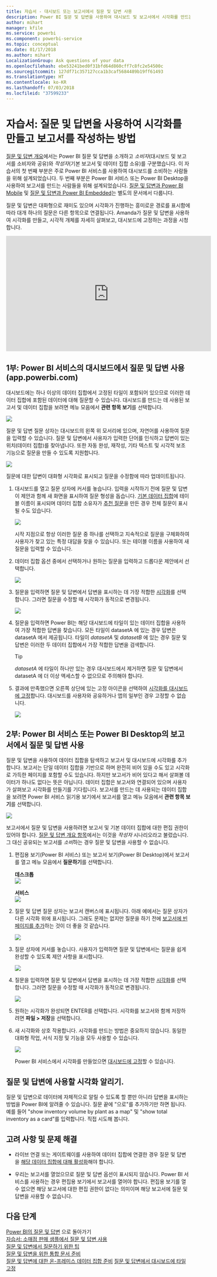 ```yaml
---
title: 자습서 - 대시보드 또는 보고서에서 질문 및 답변 사용
description: Power BI 질문 및 답변을 사용하여 대시보드 및 보고서에서 시각화를 만드는 방법에 대한 자습서입니다.
author: mihart
manager: kfile
ms.service: powerbi
ms.component: powerbi-service
ms.topic: conceptual
ms.date: 01/17/2018
ms.author: mihart
LocalizationGroup: Ask questions of your data
ms.openlocfilehash: ebe53241bed0f31bfd64d860cff7c8fc2e54500c
ms.sourcegitcommit: 127df71c357127cca1b3caf5684489b19ff61493
ms.translationtype: HT
ms.contentlocale: ko-KR
ms.lasthandoff: 07/03/2018
ms.locfileid: "37599233"
---
```

# <a name="tutorial-how-to-use-qa-to-create-visualizations-and-build-reports"></a>자습서: 질문 및 답변을 사용하여 시각화를 만들고 보고서를 작성하는 방법
[질문 및 답변 개요](power-bi-q-and-a.md)에서는 Power BI 질문 및 답변을 소개하고 *소비자*(대시보드 및 보고서를 소비자와 공유)와 *작성자*(기본 보고서 및 데이터 집합 소유)를 구분했습니다. 이 자습서의 첫 번째 부분은 주로 Power BI 서비스를 사용하여 대시보드를 소비하는 사람들을 위해 설계되었습니다. 두 번째 부분은 Power BI 서비스 또는 Power BI Desktop을 사용하여 보고서를 만드는 사람들을 위해 설계되었습니다. [질문 및 답변과 Power BI Mobile](mobile-apps-ios-qna.md) 및 [질문 및 답변과 Power BI Embedded](developer/qanda.md)는 별도의 문서에서 다룹니다.

질문 및 답변은 대화형으로 재미도 있으며 시각화가 진행하는 흥미로운 경로를 표시함에 따라 대개 하나의 질문은 다른 항목으로 연결됩니다. Amanda가 질문 및 답변을 사용하여 시각화를 만들고, 시각적 개체를 자세히 살펴보고, 대시보드에 고정하는 과정을 시청합니다.

<iframe width="560" height="315" src="https://www.youtube.com/embed/qMf7OLJfCz8?list=PL1N57mwBHtN0JFoKSR0n-tBkUJHeMP2cP" frameborder="0" allowfullscreen></iframe>

## <a name="part-1-use-qa-on-a-dashboard-in-power-bi-service-apppowerbicom"></a>1부: Power BI 서비스의 대시보드에서 질문 및 답변 사용(app.powerbi.com)
대시보드에는 하나 이상의 데이터 집합에서 고정된 타일이 포함되어 있으므로 이러한 데이터 집합에 포함된 데이터에 대해 질문할 수 있습니다. 대시보드를 만드는 데 사용된 보고서 및 데이터 집합을 보려면 메뉴 모음에서 **관련 항목 보기**를 선택합니다.

![](media/power-bi-tutorial-q-and-a/power-bi-view-related.png)

질문 및 답변 질문 상자는 대시보드의 왼쪽 위 모서리에 있으며, 자연어를 사용하여 질문을 입력할 수 있습니다. 질문 및 답변에서 사용자가 입력한 단어를 인식하고 답변이 있는 위치(데이터 집합)를 찾아냅니다. 또한 자동 완성, 재작성, 기타 텍스트 및 시각적 보조 기능으로 질문을 만들 수 있도록 지원합니다.

![](media/power-bi-tutorial-q-and-a/powerbi-qna.png)

질문에 대한 답변이 대화형 시각화로 표시되고 질문을 수정함에 따라 업데이트됩니다.

1. 대시보드를 열고 질문 상자에 커서를 놓습니다. 입력을 시작하기 전에 질문 및 답변이 제안과 함께 새 화면을 표시하여 질문 형성을 돕습니다. [기본 데이터 집합](service-get-data.md)에 테이블 이름이 표시되며 데이터 집합 소유자가 [추천 질문](service-q-and-a-create-featured-questions.md)을 만든 경우 전체 질문이 표시될 수도 있습니다.

   ![](media/power-bi-tutorial-q-and-a/powerbi-qna-cursor.png)

   시작 지점으로 항상 이러한 질문 중 하나를 선택하고 지속적으로 질문을 구체화하여 사용자가 찾고 있는 특정 대답을 찾을 수 있습니다. 또는 테이블 이름을 사용하여 새 질문을 입력할 수 있습니다.

2. 데이터 집합 옵션 중에서 선택하거나 원하는 질문을 입력하고 드롭다운 제안에서 선택합니다.

   ![](media/power-bi-tutorial-q-and-a/powerbi-qna-list.png)

3. 질문을 입력하면 질문 및 답변에서 답변을 표시하는 데 가장 적합한 [시각화](power-bi-visualization-types-for-reports-and-q-and-a.md)를 선택합니다. 그러면 질문을 수정할 때 시각화가 동적으로 변경됩니다.

   ![](media/power-bi-tutorial-q-and-a/powerbi-qna-viz.png)

4. 질문을 입력하면 Power BI는 해당 대시보드에 타일이 있는 데이터 집합을 사용하여 가장 적합한 답변을 찾습니다.  모든 타일이 datasetA 에 있는 경우 답변은 datasetA 에서 제공됩니다.  타일이 *datasetA* 및 *datasetB* 에 있는 경우 질문 및 답변은 이러한 두 데이터 집합에서 가장 적합한 답변을 검색합니다.

   > [!TIP]
   > *datasetA* 에 타일이 하나만 있는 경우 대시보드에서 제거하면 질문 및 답변에서 datasetA 에 더 이상 액세스할 수 없으므로 주의해야 합니다.
   >
   >
5. 결과에 만족했으면 오른쪽 상단에 있는 고정 아이콘을 선택하여 [시각화를 대시보드에 고정](service-dashboard-pin-tile-from-q-and-a.md)합니다. 대시보드를 사용자와 공유하거나 앱의 일부인 경우 고정할 수 없습니다.

   ![](media/power-bi-tutorial-q-and-a/pbi_qna_finish-typing-question.jpg)

##    <a name="part-2-use-qa-in-a-report-in-power-bi-service-or-power-bi-desktop"></a>2부: Power BI 서비스 또는 Power BI Desktop의 보고서에서 질문 및 답변 사용

질문 및 답변을 사용하여 데이터 집합을 탐색하고 보고서 및 대시보드에 시각화를 추가합니다. 보고서는 단일 데이터 집합을 기반으로 하며 완전히 비어 있을 수도 있고 시각화로 가득한 페이지를 포함할 수도 있습니다. 하지만 보고서가 비어 있다고 해서 살펴볼 데이터가 하나도 없다는 뜻은 아닙니다. 데이터 집합은 보고서와 연결되어 있으며 사용자가 살펴보고 시각화를 만들기를 기다립니다.  보고서를 만드는 데 사용되는 데이터 집합을 보려면 Power BI 서비스 읽기용 보기에서 보고서를 열고 메뉴 모음에서 **관련 항목 보기**를 선택합니다.

![](media/power-bi-tutorial-q-and-a/power-bi-view-related.png)

보고서에서 질문 및 답변을 사용하려면 보고서 및 기본 데이터 집합에 대한 편집 권한이 있어야 합니다. [질문 및 답변 개요 항목](power-bi-q-and-a.md)에서는 이것을 *작성자* 시나리오라고 불렀습니다. 그 대신 공유되는 보고서를 *소비*하는 경우 질문 및 답변을 사용할 수 없습니다.

1. 편집용 보기(Power BI 서비스) 또는 보고서 보기(Power BI Desktop)에서 보고서를 열고 메뉴 모음에서 **질문하기**를 선택합니다.

    **데스크톱**    
    ![](media/power-bi-tutorial-q-and-a/power-bi-desktop-question.png)

    **서비스**    
    ![](media/power-bi-tutorial-q-and-a/power-bi-service.png)

2. 질문 및 답변 질문 상자는 보고서 캔버스에 표시됩니다. 아래 예에서는 질문 상자가 다른 시각화 위에 표시됩니다. 그래도 문제는 없지만 질문을 하기 전에 [보고서에 빈 페이지를 추가](power-bi-report-add-page.md)하는 것이 더 좋을 것 같습니다.

    ![](media/power-bi-tutorial-q-and-a/power-bi-ask-question.png)

3. 질문 상자에 커서를 놓습니다. 사용자가 입력하면 질문 및 답변에서는 질문을 쉽게 완성할 수 있도록 제안 사항을 표시합니다.

   ![](media/power-bi-tutorial-q-and-a/power-bi-q-and-a-suggestions.png)

4. 질문을 입력하면 질문 및 답변에서 답변을 표시하는 데 가장 적합한 [시각화](power-bi-visualization-types-for-reports-and-q-and-a.md)를 선택합니다. 그러면 질문을 수정할 때 시각화가 동적으로 변경됩니다.

   ![](media/power-bi-tutorial-q-and-a/power-bi-q-and-a-visual.png)

5. 원하는 시각화가 완성되면 ENTER를 선택합니다. 시각화를 보고서와 함께 저장하려면 **파일 > 저장**을 선택합니다.

6. 새 시각화와 상호 작용합니다. 시각화를 만드는 방법은 중요하지 않습니다. 동일한 대화형 작업, 서식 지정 및 기능을 모두 사용할 수 있습니다.

   ![](media/power-bi-tutorial-q-and-a/power-bi-q-and-a-ellipses.png)

   Power BI 서비스에서 시각화를 만들었으면 [대시보드에 고정](service-dashboard-pin-tile-from-q-and-a.md)할 수 있습니다.

## <a name="tell-qa-which-visualization-to-use"></a>질문 및 답변에 사용할 시각화 알리기.
질문 및 답변으로 데이터에 자체적으로 알릴 수 있도록 할 뿐만 아니라 답변을 표시하는 방법을 Power BI에 알려줄 수 있습니다. 질문 끝에 "<visualization type>으로"를 추가하기만 하면 됩니다.  예를 들어 "show inventory volume by plant as a map" 및 "show total inventory as a card"를 입력합니다.  직접 시도해 봅니다.

##  <a name="considerations-and-troubleshooting"></a>고려 사항 및 문제 해결
- 라이브 연결 또는 게이트웨이를 사용하여 데이터 집합에 연결한 경우 질문 및 답변을 [해당 데이터 집합에 대해 활성화](service-q-and-a-direct-query.md)해야 합니다.

- 우리는 보고서를 열었으므로 질문 및 답변 옵션이 표시되지 않습니다. Power BI 서비스를 사용하는 경우 편집용 보기에서 보고서를 열어야 합니다. 편집용 보기를 열 수 없으면 해당 보고서에 대한 편집 권한이 없다는 의미이며 해당 보고서에 질문 및 답변을 사용할 수 없습니다.

## <a name="next-steps"></a>다음 단계
[Power BI의 질문 및 답변](power-bi-q-and-a.md) 으로 돌아가기  
[자습서: 소매점 판매 샘플에서 질문 및 답변 사용](power-bi-visualization-introduction-to-q-and-a.md)   
[질문 및 답변에서 질문하기 위한 팁](service-q-and-a-tips.md)   
[질문 및 답변을 위한 통합 문서 준비](service-prepare-data-for-q-and-a.md)  
[질문 및 답변에 대한 온-프레미스 데이터 집합 준비](service-q-and-a-direct-query.md)
[질문 및 답변에서 대시보드에 타일 고정](service-dashboard-pin-tile-from-q-and-a.md)
